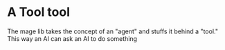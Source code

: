 # A Tool tool

The mage lib takes the concept of an "agent" and stuffs it behind a "tool." This way an AI can ask an AI to do something
